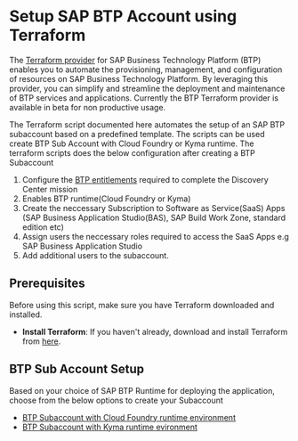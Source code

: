 # Setup SAP BTP Account using Terraform

The [Terraform provider](https://registry.terraform.io/providers/SAP/btp/latest) for SAP Business Technology Platform (BTP) enables you to automate the provisioning, management, and configuration of resources on SAP Business Technology Platform. By leveraging this provider, you can simplify and streamline the deployment and maintenance of BTP services and applications. Currently the BTP Terraform provider is available in beta for non productive usage. 

The Terraform script  documented here automates the setup of an SAP BTP subaccount based on a predefined template. The scripts can be used create BTP Sub Account with Cloud Foundry or Kyma runtime. The terraform scripts does the below configuration after creating a BTP Subaccount

1. Configure the [BTP entitlements](https://github.com/SAP-samples/btp-terraform-samples/blob/main/released/discovery_center/mission_4327/setup_subaccount_cf/README.md#entitlements) required to complete the Discovery Center mission
2. Enables BTP runtime(Cloud Foundry or Kyma)
3. Create the neccessary Subscription to Software as Service(SaaS) Apps (SAP Business Application Studio(BAS), SAP Build Work Zone, standard edition etc)
4. Assign users the neccessary roles required to access the SaaS Apps e.g SAP Business Application Studio
5. Add additional users to the subaccount.

## Prerequisites

Before using this script, make sure you have Terraform downloaded and installed.

- **Install Terraform**: If you haven't already, download and install Terraform from [here](https://www.terraform.io/downloads.html).


## BTP Sub Account Setup

Based on your choice of SAP BTP Runtime for deploying the application, choose from the below options to create your Subaccount

- [BTP Subaccount with Cloud Foundry runtime environment](https://github.com/SAP-samples/btp-terraform-samples/blob/main/released/discovery_center/mission_4327/setup_subaccount_cf/README.md)
- [BTP Subaccount with Kyma runtime evironment](https://github.com/SAP-samples/btp-terraform-samples/blob/main/released/discovery_center/mission_4327/setup_subaccount_kyma/README.md)
